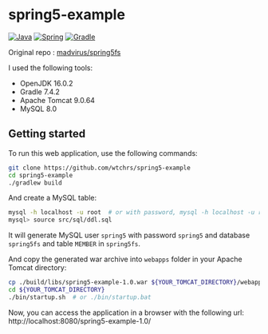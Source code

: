 # spring5-example

[![Java][java-badge]][openjdk]
[![Spring][spring-badge]][spring]
[![Gradle][gradle-badge]][gradle]

Original repo : [madvirus/spring5fs][original-repo]

I used the following tools:

- OpenJDK 16.0.2
- Gradle 7.4.2
- Apache Tomcat 9.0.64
- MySQL 8.0

## Getting started

To run this web application, use the following commands:

```sh
git clone https://github.com/wtchrs/spring5-example
cd spring5-example
./gradlew build
```

And create a MySQL table:

```sh
mysql -h localhost -u root  # or with password, mysql -h localhost -u root -p
mysql> source src/sql/ddl.sql
```

It will generate MySQL user `spring5` with password `spring5` and database `spring5fs` and table `MEMBER` in `spring5fs`.

And copy the generated war archive into `webapps` folder in your Apache Tomcat directory:

```sh
cp ./build/libs/spring5-example-1.0.war ${YOUR_TOMCAT_DIRECTORY}/webapps/
cd ${YOUR_TOMCAT_DIRECTORY}
./bin/startup.sh  # or ./bin/startup.bat
```

Now, you can access the application in a browser with the following url: http://localhost:8080/spring5-example-1.0/

[java-badge]:https://img.shields.io/badge/java-%23ED8B00.svg?style=for-the-badge&logo=java&logoColor=white
[spring-badge]:https://img.shields.io/badge/spring-%236DB33F.svg?style=for-the-badge&logo=spring&logoColor=white
[gradle-badge]:https://img.shields.io/badge/Gradle-02303A.svg?style=for-the-badge&logo=Gradle&logoColor=white
[openjdk]:https://github.com/openjdk/jdk
[spring]:https://github.com/spring-projects/spring-framework
[gradle]:https://github.com/gradle/gradle
[original-repo]:https://github.com/madvirus/spring5fs